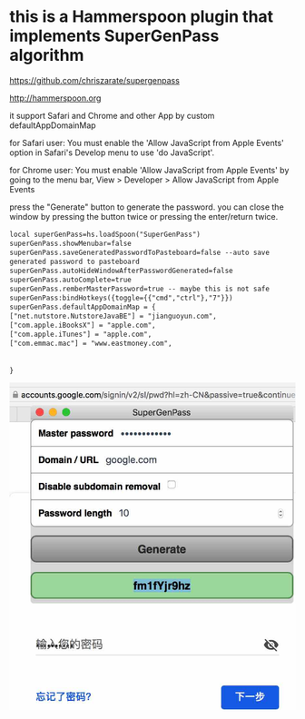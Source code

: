 # this is a Hammerspoon plugin that implements SuperGenPass algorithm

https://github.com/chriszarate/supergenpass

http://hammerspoon.org

it support Safari and Chrome and other App  by custom defaultAppDomainMap

for Safari user: You must enable the 'Allow JavaScript from Apple Events' option in Safari's Develop menu to use 'do JavaScript'.

for Chrome user: You must enable 'Allow JavaScript from Apple Events' by going to the menu bar, View > Developer > Allow JavaScript from Apple Events

press the "Generate" button to generate the password.
you can close the window by pressing the button twice or pressing the enter/return twice.


```
local superGenPass=hs.loadSpoon("SuperGenPass")
superGenPass.showMenubar=false
superGenPass.saveGeneratedPasswordToPasteboard=false --auto save generated password to pasteboard
superGenPass.autoHideWindowAfterPasswordGenerated=false
superGenPass.autoComplete=true
superGenPass.remberMasterPassword=true -- maybe this is not safe
superGenPass:bindHotkeys({toggle={{"cmd","ctrl"},"7"}})
superGenPass.defaultAppDomainMap = {
["net.nutstore.NutstoreJavaBE"] = "jianguoyun.com",
["com.apple.iBooksX"] = "apple.com",
["com.apple.iTunes"] = "apple.com",
["com.emmac.mac"] = "www.eastmoney.com",


} 
```
![screenshot](screenshot.jpg)